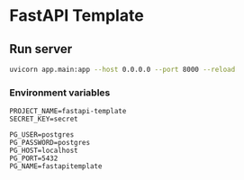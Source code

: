 # FastAPI Template
## Run server
```bash
uvicorn app.main:app --host 0.0.0.0 --port 8000 --reload
```

### Environment variables
```
PROJECT_NAME=fastapi-template
SECRET_KEY=secret

PG_USER=postgres
PG_PASSWORD=postgres
PG_HOST=localhost
PG_PORT=5432
PG_NAME=fastapitemplate
```